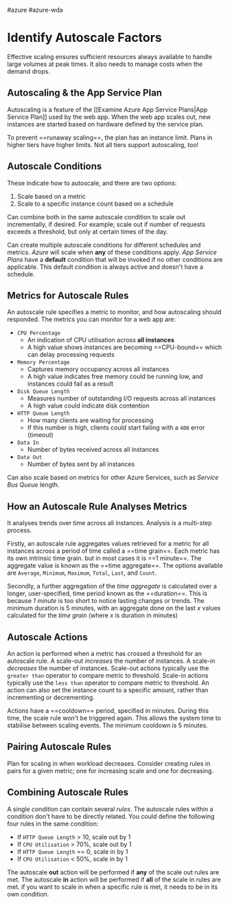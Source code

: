 #azure #azure-wda

# Identify Autoscale Factors
Effective scaling ensures sufficient resources always available to handle large volumes at peak times.
It also needs to manage costs when the demand drops.

## Autoscaling & the App Service Plan
Autoscaling is a feature of the [[Examine Azure App Service Plans|App Service Plan]] used by the web app.
When the web app scales out, new instances are started based on hardware defined by the service plan.

To prevent ==runaway scaling==, the plan has an instance limit.
Plans in higher tiers have higher limits.
Not all tiers support autoscaling, too!

## Autoscale Conditions
These indicate how to autoscale, and there are two options:
1. Scale based on a metric
2. Scale to a specific instance count based on a schedule

Can combine both in the same autoscale condition to scale out incrementally, if desired.
For example; scale out if number of requests exceeds a threshold, but only at certain times of the day.

Can create multiple autoscale conditions for different schedules and metrics.
*Azure* will scale when **any** of these conditions apply.
*App Service Plans* have a **default** condition that will be invoked if no other conditions are applicable.
This default condition is always active and doesn't have a schedule.

## Metrics for Autoscale Rules
An autoscale rule specifies a metric to monitor, and how autoscaling should responded.
The metrics you can monitor for a web app are:
- `CPU Percentage`
	- An indication of CPU utilisation across **all instances**
	- A high value shows instances are becoming ==CPU-bound== which can delay processing requests
- `Memory Percentage`
	- Captures memory occupancy across all instances
	- A high value indicates free memory could be running low, and instances could fail as a result
- `Disk Queue Length`
	- Measures number of outstanding I/O requests across all instances
	- A high value could indicate disk contention
- `HTTP Queue Length`
	- How many clients are waiting for processing
	- If this number is high, clients could start failing with a `408` error (timeout)
- `Data In`
	- Number of bytes received across all instances
- `Data Out`
	- Number of bytes sent by all instances

Can also scale based on metrics for other Azure Services, such as *Service Bus Queue* length.

## How an Autoscale Rule Analyses Metrics
It analyses trends over time across all instances.
Analysis is a multi-step process.

Firstly, an autoscale rule aggregates values retrieved for a metric for all instances across a period of time called a ==time grain==.
Each metric has its own intrinsic time grain. but in most cases it is ==1 minute==.
The aggregate value is known as the ==time aggregate==.
The options available are `Average`, `Minimum`, `Maximum`, `Total`, `Last`, and `Count`.

Secondly, a further aggregation of the *time aggregate* is calculated over a longer, user-specified, time period known as the ==duration==.
This is because *1 minute* is too short to notice lasting changes or trends.
The minimum duration is 5 minutes, with an aggregate done on the last *x* values calculated for the *time grain* (where *x* is duration in minutes)

## Autoscale Actions
An action is performed when a metric has crossed a threshold for an autoscale rule.
A scale-out *increases* the number of instances.
A scale-in *decreases* the number of instances.
Scale-out actions typically use the `greater than` operator to compare metric to threshold.
Scale-in actions typically use the `less than` operator to compare metric to threshold.
An action can also set the instance count to a specific amount, rather than incrementing or decrementing.

Actions have a ==cooldown== period, specified in minutes.
During this time, the scale rule won't be triggered again.
This allows the system time to stabilise between scaling events.
The minimum cooldown is 5 minutes.

## Pairing Autoscale Rules
Plan for scaling in when workload decreases.
Consider creating rules in pairs for a given metric; one for increasing scale and one for decreasing.

## Combining Autoscale Rules
A single *condition* can contain several *rules*.
The autoscale rules within a condition don't have to be directly related.
You could define the following four rules in the same condition:
- If `HTTP Queue Length` > 10, scale out by 1
- If `CPU Utilisation` > 70%, scale out by 1
- If `HTTP Queue Length` == 0, scale in by 1
- If `CPU Utilisation` < 50%, scale in by 1

The autoscale **out** action will be performed if **any** of the scale out rules are met.
The autoscale **in** action will be performed if **all** of the scale in rules are met.
if you want to scale in when a specific rule is met, it needs to be in its own condition.